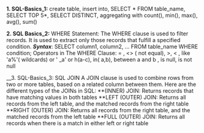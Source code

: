 __1. SQL-Basics_1:__ create table, insert into, SELECT * FROM table_name, SELECT TOP 5*, SELECT DISTINCT, aggregating with count(), min(), max(), avg(), sum()

__2. SQL Basics_2:__  WHERE Statement:
	       The WHERE clause is used to filter records.
         It is used to extract only those records that fulfill a specified condition.
		       __*Syntax*__: SELECT column1, column2, ...
                       FROM table_name
                      WHERE condition; 
          Operators in The WHERE Clause:   = , <> ( not equal), >, < , like 'a%'( wildcards) or ' _a' or h(a-c), in( a,b), between a and b , is null, is not null
	  
__3. SQL-Basics_3: SQL JOIN
A JOIN clause is used to combine rows from two or more tables, based on a related column between them.
Here are the different types of the JOINs in SQL:
**(INNER) JOIN: Returns records that have matching values in both tables
**LEFT (OUTER) JOIN: Returns all records from the left table, and the matched records from the right table
**RIGHT (OUTER) JOIN: Returns all records from the right table, and the matched records from the left table
**FULL (OUTER) JOIN: Returns all records when there is a match in either left or right table 
